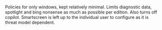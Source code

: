 Policies for only windows, kept relatively minimal. Limits diagnostic data, spotlight and bing nonsense as much as possible per edition. Also turns off copilot. Smartscreen is left up to the individual user to configure as it is threat model dependent.
